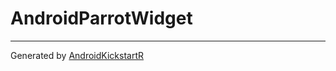 # AndroidParrotWidget #

----------
Generated by [AndroidKickstartR](http://www.androidkickstartr.com)